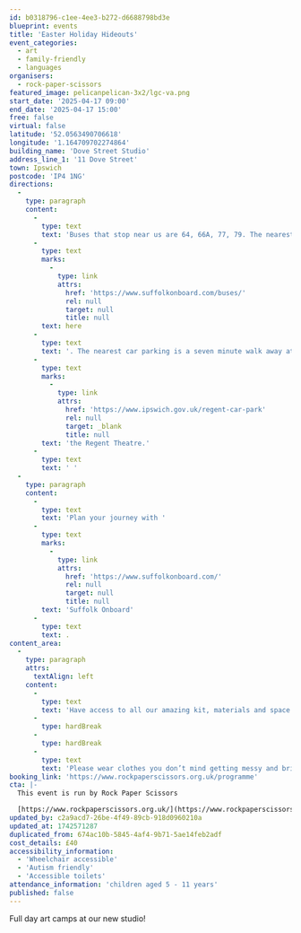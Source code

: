 ```yaml
---
id: b0318796-c1ee-4ee3-b272-d6688798bd3e
blueprint: events
title: 'Easter Holiday Hideouts'
event_categories:
  - art
  - family-friendly
  - languages
organisers:
  - rock-paper-scissors
featured_image: pelicanpelican-3x2/lgc-va.png
start_date: '2025-04-17 09:00'
end_date: '2025-04-17 15:00'
free: false
virtual: false
latitude: '52.0563490706618'
longitude: '1.164709702274864'
building_name: 'Dove Street Studio'
address_line_1: '11 Dove Street'
town: Ipswich
postcode: 'IP4 1NG'
directions:
  -
    type: paragraph
    content:
      -
        type: text
        text: 'Buses that stop near us are 64, 66A, 77, 79. The nearest bus stop is one minute walk away, see the latest bus timetables '
      -
        type: text
        marks:
          -
            type: link
            attrs:
              href: 'https://www.suffolkonboard.com/buses/'
              rel: null
              target: null
              title: null
        text: here
      -
        type: text
        text: '. The nearest car parking is a seven minute walk away at '
      -
        type: text
        marks:
          -
            type: link
            attrs:
              href: 'https://www.ipswich.gov.uk/regent-car-park'
              rel: null
              target: _blank
              title: null
        text: 'the Regent Theatre.'
      -
        type: text
        text: ' '
  -
    type: paragraph
    content:
      -
        type: text
        text: 'Plan your journey with '
      -
        type: text
        marks:
          -
            type: link
            attrs:
              href: 'https://www.suffolkonboard.com/'
              rel: null
              target: null
              title: null
        text: 'Suffolk Onboard'
      -
        type: text
        text: .
content_area:
  -
    type: paragraph
    attrs:
      textAlign: left
    content:
      -
        type: text
        text: 'Have access to all our amazing kit, materials and space to get creative and messy!'
      -
        type: hardBreak
      -
        type: hardBreak
      -
        type: text
        text: 'Please wear clothes you don’t mind getting messy and bring a packed lunch!'
booking_link: 'https://www.rockpaperscissors.org.uk/programme'
cta: |-
  This event is run by Rock Paper Scissors

  [https://www.rockpaperscissors.org.uk/](https://www.rockpaperscissors.org.uk/)
updated_by: c2a9acd7-26be-4f49-89cb-918d0960210a
updated_at: 1742571287
duplicated_from: 674ac10b-5845-4af4-9b71-5ae14feb2adf
cost_details: £40
accessibility_information:
  - 'Wheelchair accessible'
  - 'Autism friendly'
  - 'Accessible toilets'
attendance_information: 'children aged 5 - 11 years'
published: false
---
```

Full day art camps at our new studio!